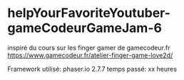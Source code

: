 # helpYourFavoriteYoutuber-gameCodeurGameJam-6

inspiré du cours sur les finger gamer de gamecodeur.fr
https://www.gamecodeur.fr/atelier-finger-game-love2d/

Framework utilisé: phaser.io 2.7.7
temps passé: xx heures